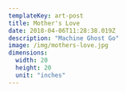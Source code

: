 ```yaml
---
templateKey: art-post
title: Mother's Love
date: 2018-04-06T11:28:38.019Z
description: "Machine Ghost Go"
image: /img/mothers-love.jpg
dimensions:
  width: 20
  height: 20
  unit: "inches"
---
```

